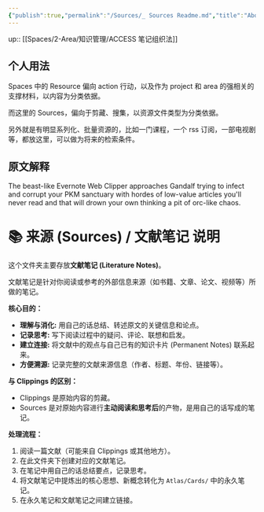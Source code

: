 ```yaml
---
{"publish":true,"permalink":"/Sources/_ Sources Readme.md","title":"About Sources","created":"2022-06-22","modified":"2024-10-22","published":"2025-07-17T11:08:57.317+08:00","tags":["workflow"],"cssclasses":""}
---
```



up:: [[Spaces/2-Area/知识管理/ACCESS 笔记组织法]]

## 个人用法

Spaces 中的 Resource 偏向 action 行动，以及作为 project 和 area 的强相关的支撑材料，以内容为分类依据。

而这里的 Sources，偏向于剪藏、搜集，以资源文件类型为分类依据。

另外就是有明显系列化、批量资源的，比如一门课程，一个 rss 订阅，一部电视剧等，都放这里，可以做为将来的检索条件。

## 原文解释

The beast-like Evernote Web Clipper approaches Gandalf trying to infect and corrupt your PKM sanctuary with hordes of low-value articles you'll never read and that will drown your own thinking a pit of orc-like chaos.

# 📚 来源 (Sources) / 文献笔记 说明

这个文件夹主要存放**文献笔记 (Literature Notes)**。

文献笔记是针对你阅读或参考的外部信息来源（如书籍、文章、论文、视频等）所做的笔记。

**核心目的：**

*   **理解与消化:** 用自己的话总结、转述原文的关键信息和论点。
*   **记录思考:** 写下阅读过程中的疑问、评论、联想和启发。
*   **建立连接:** 将文献中的观点与自己已有的知识卡片 (Permanent Notes) 联系起来。
*   **方便溯源:** 记录完整的文献来源信息（作者、标题、年份、链接等）。

**与 Clippings 的区别：**

*   Clippings 是原始内容的剪藏。
*   Sources 是对原始内容进行**主动阅读和思考后**的产物，是用自己的话写成的笔记。

**处理流程：**

1.  阅读一篇文献（可能来自 Clippings 或其他地方）。
2.  在此文件夹下创建对应的文献笔记。
3.  在笔记中用自己的话总结要点，记录思考。
4.  将文献笔记中提炼出的核心思想、新概念转化为 `Atlas/Cards/` 中的永久笔记。
5.  在永久笔记和文献笔记之间建立链接。